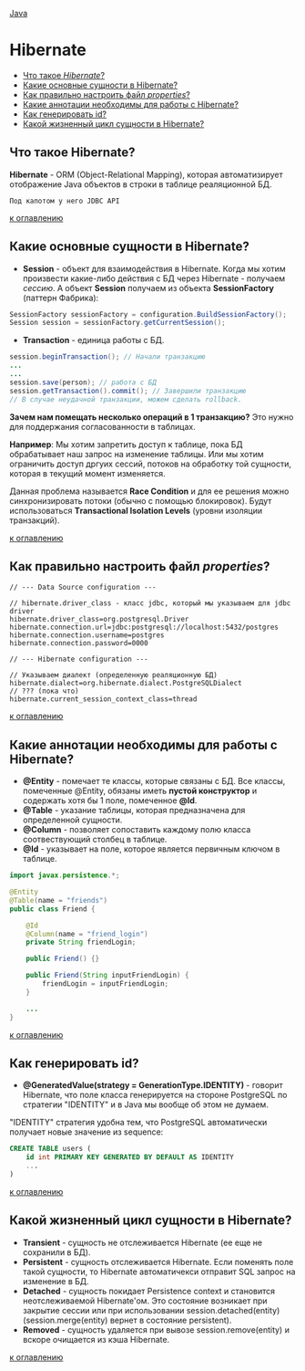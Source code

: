 [Java](README.md)

# Hibernate
  - [Что такое _Hibernate_?](#что-такое-hibernate)
  - [Какие основные сущности в Hibernate?](#какие-основные-сущности-в-hibernate)
  - [Как правильно настроить файл _properties_?](#как-правильно-настроить-файл-properties)
  - [Какие аннотации необходимы для работы с Hibernate?](#какие-аннотации-необходимы-для-работы-с-hibernate)
  - [Как генерировать id?](#как-генерировать-id)
  - [Какой жизненный цикл сущности в Hibernate?](#какой-жизненный-цикл-сущности-в-hibernate)

## Что такое Hibernate?
__Hibernate__ - ORM (Object-Relational Mapping), которая автоматизирует отображение Java объектов в строки в таблице реаляционной БД. 

`Под капотом у него JDBC API`

[к оглавлению](#Hibernate)

## Какие основные сущности в Hibernate?
+ __Session__ - объект для взаимодействия в Hibernate. Когда мы хотим произвести какие-либо действия с БД через  Hibernate - получаем _сессию_. А объект __Session__ получаем из объекта __SessionFactory__ (паттерн Фабрика):
```java
SessionFactory sessionFactory = configuration.BuildSessionFactory();
Session session = sessionFactory.getCurrentSession();
``` 

+ __Transaction__ - единица работы с БД.
```java
session.beginTransaction(); // Начали транзакцию
...
...
session.save(person); // работа с БД
session.getTransaction().commit(); // Завершили транзакцию
// В случае неудачной транзакции, можем сделать rollback.
```

__Зачем нам помещать несколько операций в 1 транзакцию?__
Это нужно для поддержания согласованности в таблицах. 

__Например__: Мы хотим запретить доступ к таблице, пока БД обрабатывает наш запрос на изменение таблицы. Или мы хотим ограничить доступ дргуих сессий, потоков на обработку той сущности, которая в текущий момент изменяется.

Данная проблема называется __Race Condition__ и для ее решения можно синхронизировать потоки (обычно с помощью блокировок). Будут использоваться __Тransactional Isolation Levels__ (уровни изоляции транзакций).

[к оглавлению](#Hibernate)

## Как правильно настроить файл _properties_?
```
// --- Data Source configuration ---

// hibernate.driver_class - класс jdbc, который мы указываем для jdbc driver
hibernate.driver_class=org.postgresql.Driver
hibernate.connection.url=jdbc:postgresql://localhost:5432/postgres
hibernate.connection.username=postgres
hibernate.connection.password=0000

// --- Hibernate configuration ---

// Указываем диалект (определенную реаляционную БД)
hibernate.dialect=org.hibernate.dialect.PostgreSQLDialect
// ??? (пока что)
hibernate.current_session_context_class=thread
```

[к оглавлению](#Hibernate)

## Какие аннотации необходимы для работы с Hibernate?
+ __@Entity__ - помечает те классы, которые связаны с БД.
Все классы, помеченные @Entity, обязаны иметь __пустой конструктор__ и содержать хотя бы 1 поле, помеченное __@Id__.
+ __@Table__ - указание таблицы, которая предназначена для определенной сущности.
+ __@Column__ - позволяет сопоставить каждому полю класса соотвествующий столбец в таблице.
+ __@Id__ - указывает на поле, которое является первичным ключом в таблице.
 
```java
import javax.persistence.*;

@Entity
@Table(name = "friends")
public class Friend {

    @Id
    @Column(name = "friend_login")
    private String friendLogin;

    public Friend() {}

    public Friend(String inputFriendLogin) {
        friendLogin = inputFriendLogin;
    }

    ...
}
```

[к оглавлению](#Hibernate)

## Как генерировать id?
+ __@GeneratedValue(strategy = GenerationType.IDENTITY)__ - говорит Hibernate, что поле класса генерируется на стороне PostgreSQL по стратегии "IDENTITY" и в Java мы вообще об этом не думаем.

"IDENTITY" стратегия удобна тем, что PostgreSQL автоматически получает новые значение из sequence:
```sql
CREATE TABLE users (
    id int PRIMARY KEY GENERATED BY DEFAULT AS IDENTITY
    ...
)
```

[к оглавлению](#Hibernate)

## Какой жизненный цикл сущности в Hibernate?
+ __Transient__ - сущность не отслеживается Hibernate (ее еще не сохранили в БД).
+ __Persistent__ - сущность отслеживается Hibernate. Если поменять поле такой сущности, то Hibernate автоматичекси отправит SQL запрос на изменение в БД.
+ __Detached__ - сущность покидает Persistence context и становится неотслеживаемой Hibernate'ом. Это состояние возникает при закрытие сессии или при использовании session.detached(entity) (session.merge(entity) вернет в состояние persistent).
+ __Removed__ -  сущность удаляется при вывозе session.remove(entity) и вскоре очищается из кэша Hibernate.

[к оглавлению](#Hibernate)
